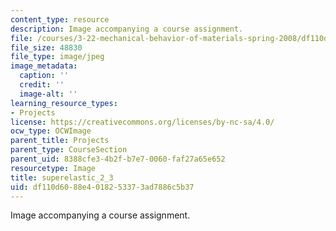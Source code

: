 ```yaml
---
content_type: resource
description: Image accompanying a course assignment.
file: /courses/3-22-mechanical-behavior-of-materials-spring-2008/df110d6088e4018253373ad7886c5b37_superelastic_2_3.jpg
file_size: 48830
file_type: image/jpeg
image_metadata:
  caption: ''
  credit: ''
  image-alt: ''
learning_resource_types:
- Projects
license: https://creativecommons.org/licenses/by-nc-sa/4.0/
ocw_type: OCWImage
parent_title: Projects
parent_type: CourseSection
parent_uid: 8388cfe3-4b2f-b7e7-0060-faf27a65e652
resourcetype: Image
title: superelastic_2_3
uid: df110d60-88e4-0182-5337-3ad7886c5b37
---
```

Image accompanying a course assignment.